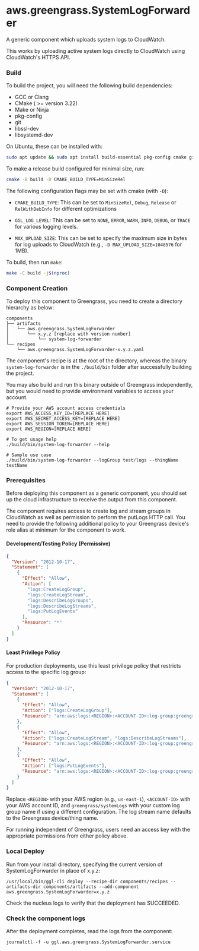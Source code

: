# aws.greengrass.SystemLogForwarder

A generic component which uploads system logs to CloudWatch.

This works by uploading active system logs directly to CloudWatch using
CloudWatch's HTTPS API.

### Build

To build the project, you will need the following build dependencies:

- GCC or Clang
- CMake ( >= version 3.22)
- Make or Ninja
- pkg-config
- git
- libssl-dev
- libsystemd-dev

On Ubuntu, these can be installed with:

```sh
sudo apt update && sudo apt install build-essential pkg-config cmake git libssl-dev libsystemd-dev
```

To make a release build configured for minimal size, run:

```sh
cmake -B build -D CMAKE_BUILD_TYPE=MinSizeRel
```

The following configuration flags may be set with cmake (with `-D`):

- `CMAKE_BUILD_TYPE`: This can be set to `MinSizeRel`, `Debug`, `Release` or
  `RelWithDebInfo` for different optimizations

- `GGL_LOG_LEVEL`: This can be set to `NONE`, `ERROR`, `WARN`, `INFO`, `DEBUG`,
  or `TRACE` for various logging levels.

- `MAX_UPLOAD_SIZE`: This can be set to specify the maximum size in bytes for
  log uploads to CloudWatch (e.g., `-D MAX_UPLOAD_SIZE=1048576` for 1MB).

To build, then run `make`:

```sh
make -C build -j$(nproc)
```

### Component Creation

To deploy this component to Greengrass, you need to create a directory hierarchy
as below:

```
components
├── artifacts
│   └── aws.greengrass.SystemLogForwarder
│       └── x.y.z [replace with version number]
│           └── system-log-forwarder
└── recipes
    └── aws.greengrass.SystemLogForwarder-x.y.z.yaml
```

The component's recipe is at the root of the directory, whereas the binary
`system-log-forwarder` is in the `./build/bin` folder after successfully
building the project.

You may also build and run this binary outside of Greengrass independently, but
you would need to provide environment variables to access your account.

```
# Provide your AWS account access credentials
export AWS_ACCESS_KEY_ID=[REPLACE HERE]
export AWS_SECRET_ACCESS_KEY=[REPLACE HERE]
export AWS_SESSION_TOKEN=[REPLACE HERE]
export AWS_REGION=[REPLACE HERE]

# To get usage help
./build/bin/system-log-forwarder --help

# Sample use case
./build/bin/system-log-forwarder --logGroup test/logs --thingName testName
```

### Prerequisites

Before deploying this component as a generic component, you should set up the
cloud infrastructure to receive the output from this component.

The component requires access to create log and stream groups in CloudWatch as
well as permission to perform the putLogs HTTP call. You need to provide the
following additional policy to your Greengrass device's role alias at minimum
for the component to work.

#### Development/Testing Policy (Permissive)

```json
{
  "Version": "2012-10-17",
  "Statement": [
    {
      "Effect": "Allow",
      "Action": [
        "logs:CreateLogGroup",
        "logs:CreateLogStream",
        "logs:DescribeLogGroups",
        "logs:DescribeLogStreams",
        "logs:PutLogEvents"
      ],
      "Resource": "*"
    }
  ]
}
```

#### Least Privilege Policy

For production deployments, use this least privilege policy that restricts
access to the specific log group:

```json
{
  "Version": "2012-10-17",
  "Statement": [
    {
      "Effect": "Allow",
      "Action": ["logs:CreateLogGroup"],
      "Resource": "arn:aws:logs:<REGION>:<ACCOUNT-ID>:log-group:greengrass/systemLogs"
    },
    {
      "Effect": "Allow",
      "Action": ["logs:CreateLogStream", "logs:DescribeLogStreams"],
      "Resource": "arn:aws:logs:<REGION>:<ACCOUNT-ID>:log-group:greengrass/systemLogs:log-stream:*"
    },
    {
      "Effect": "Allow",
      "Action": ["logs:PutLogEvents"],
      "Resource": "arn:aws:logs:<REGION>:<ACCOUNT-ID>:log-group:greengrass/systemLogs:log-stream:*"
    }
  ]
}
```

Replace `<REGION>` with your AWS region (e.g., `us-east-1`), `<ACCOUNT-ID>` with
your AWS account ID, and `greengrass/systemLogs` with your custom log group name
if using a different configuration. The log stream name defaults to the
Greengrass device/thing name.

For running independent of Greengrass, users need an access key with the
appropriate permissions from either policy above.

### Local Deploy

Run from your install directory, specifying the current version of
SystemLogForwarder in place of x.y.z:

```
/usr/local/bin/ggl-cli deploy --recipe-dir components/recipes --artifacts-dir components/artifacts --add-component aws.greengrass.SystemLogForwarder=x.y.z
```

Check the nucleus logs to verify that the deployment has SUCCEEDED.

### Check the component logs

After the deployment completes, read the logs from the component:

```
journalctl -f -u ggl.aws.greengrass.SystemLogForwarder.service
```
